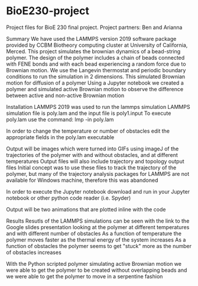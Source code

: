 # BioE230-project
Project files for BioE 230 final project.  Project partners: Ben and Arianna


Summary
We have used the LAMMPS version 2019 software package provided by CCBM Biotheory computing cluster at University of California, Merced. This project simulates the brownian dynamics of a bead-string polymer. The design of the polymer includes a chain of beads connected with FENE bonds and with each bead experiencing a random force due to Brownian motion. We use the Langevin thermostat and periodic boundary conditions to run the simulation in 2 dimensions. This simulated Brownian motion for diffusion of a polymer
Using a Jupyter notebook we created a polymer and simulated active Brownian motion to observe the difference between active and non-active Brownian motion

Installation
LAMMPS 2019 was used to run the lammps simulation
LAMMPS simulation file is poly.lam and the input file is poly1.input
To execute poly.lam use the command: lmp -in poly.lam

In order to change the temperature or number of obstacles edit the appropriate fields in the poly.lam executable


Output will be images which were turned into GIFs using imageJ of the trajectories of the polymer with and without obstacles, and at different temperatures
Output files will also include trajectory and topology output files
  Initial concept was to use these files to track the trajectory of the polymer, but many of the trajectory analysis packages for LAMMPS are not available for Windows machine, therefore this was abandoned



In order to execute the Jupyter notebook download and run in your Jupyter notebook or other python code reader (i.e. Spyder)

Output will be two animations that are plotted inline with the code


Results
Resutls of the LAMMPS simulations can be seen with the link to the Google slides presentation looking at the polymer at different temperatures and with different number of obstacles
As a function of temperature the polymer moves faster as the thermal energy of the system increases
As a function of obstacles the polymer seems to get "stuck" more as the number of obstacles increases

With the Python scripted polymer simulating active Brownian motion we were able to get the polymer to be created without overlapping beads and we were able to get the polymer to move in a serpentine fashion


